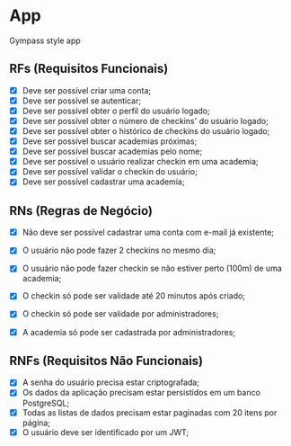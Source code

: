 # App

Gympass style app

## RFs (Requisitos Funcionais)

- [x] Deve ser possível criar uma conta;
- [x] Deve ser possível se autenticar;
- [x] Deve ser possível obter o perfil do usuário logado;
- [x] Deve ser possível obter o número de checkins' do usuário logado;
- [x] Deve ser possível obter o histórico de checkins do usuário logado;
- [x] Deve ser possível buscar academias próximas;
- [x] Deve ser possível buscar academias pelo nome;
- [x] Deve ser possível o usuário realizar checkin em uma academia;
- [x] Deve ser possível validar o checkin do usuário;
- [x] Deve ser possível cadastrar uma academia;

## RNs (Regras de Negócio)

- [x] Não deve ser possível cadastrar uma conta com e-mail já existente;
- [x] O usuário não pode fazer 2 checkins no mesmo dia;
- [x] O usuário não pode fazer checkin se não estiver perto (100m) de uma academia;
- [x] O checkin só pode ser validade até 20 minutos após criado;
- [x] O checkin só pode ser validade por administradores;
- [x] A academia só pode ser cadastrada por administradores;


## RNFs (Requisitos Não Funcionais)

- [x] A senha do usuário precisa estar criptografada;
- [x] Os dados da aplicação precisam estar persistidos em um banco PostgreSQL;
- [x] Todas as listas de dados precisam estar paginadas com 20 itens por página;
- [x] O usuário deve ser identificado por um JWT;
